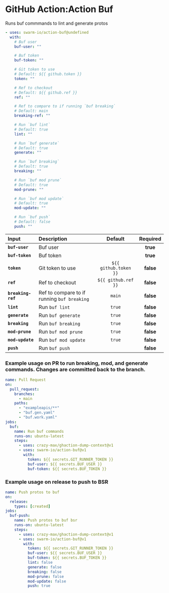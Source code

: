 <!-- start title -->

# GitHub Action:Action Buf

<!-- end title -->
<!-- start description -->

Runs buf commmands to lint and generate protos

<!-- end description -->
<!-- start contents -->
<!-- end contents -->
<!-- start usage -->

```yaml
- uses: swarm-io/action-buf@undefined
  with:
    # Buf user
    buf-user: ""

    # Buf token
    buf-token: ""

    # Git token to use
    # Default: ${{ github.token }}
    token: ""

    # Ref to checkout
    # Default: ${{ github.ref }}
    ref: ""

    # Ref to compare to if running `buf breaking`
    # Default: main
    breaking-ref: ""

    # Run `buf lint`
    # Default: true
    lint: ""

    # Run `buf generate`
    # Default: true
    generate: ""

    # Run `buf breaking`
    # Default: true
    breaking: ""

    # Run `buf mod prune`
    # Default: true
    mod-prune: ""

    # Run `buf mod update`
    # Default: true
    mod-update: ""

    # Run `buf push`
    # Default: false
    push: ""
```

<!-- end usage -->
<!-- start inputs -->

| **Input**          | **Description**                             |      **Default**      | **Required** |
| :----------------- | :------------------------------------------ | :-------------------: | :----------: |
| **`buf-user`**     | Buf user                                    |                       |   **true**   |
| **`buf-token`**    | Buf token                                   |                       |   **true**   |
| **`token`**        | Git token to use                            | `${{ github.token }}` |  **false**   |
| **`ref`**          | Ref to checkout                             |  `${{ github.ref }}`  |  **false**   |
| **`breaking-ref`** | Ref to compare to if running `buf breaking` |        `main`         |  **false**   |
| **`lint`**         | Run `buf lint`                              |        `true`         |  **false**   |
| **`generate`**     | Run `buf generate`                          |        `true`         |  **false**   |
| **`breaking`**     | Run `buf breaking`                          |        `true`         |  **false**   |
| **`mod-prune`**    | Run `buf mod prune`                         |        `true`         |  **false**   |
| **`mod-update`**   | Run `buf mod update`                        |        `true`         |  **false**   |
| **`push`**         | Run `buf push`                              |                       |  **false**   |

<!-- end inputs -->
<!-- start outputs -->
<!-- end outputs -->
<!-- start examples -->

### Example usage on PR to run breaking, mod, and generate commands. Changes are committed back to the branch.

```yaml
name: Pull Request
on:
  pull_request:
    branches:
      - main
    paths:
      - "exampleapis/**"
      - "buf.gen.yaml"
      - "buf.work.yaml"
jobs:
  buf:
    name: Run buf commands
    runs-on: ubuntu-latest
    steps:
      - uses: crazy-max/ghaction-dump-context@v1
      - uses: swarm-io/action-buf@v1
        with:
          token: ${{ secrets.GIT_RUNNER_TOKEN }}
          buf-user: ${{ secrets.BUF_USER }}
          buf-token: ${{ secrets.BUF_TOKEN }}
```

### Example usage on release to push to BSR

```yaml
name: Push protos to buf
on:
  release:
    types: [created]
jobs:
  buf-push:
    name: Push protos to buf bsr
    runs-on: ubuntu-latest
    steps:
      - uses: crazy-max/ghaction-dump-context@v1
      - uses: swarm-io/action-buf@v1
        with:
          token: ${{ secrets.GIT_RUNNER_TOKEN }}
          buf-user: ${{ secrets.BUF_USER }}
          buf-token: ${{ secrets.BUF_TOKEN }}
          lint: false
          generate: false
          breaking: false
          mod-prune: false
          mod-update: false
          push: true
```

<!-- end examples -->
<!-- start [.github/ghdocs/examples/] -->
<!-- end [.github/ghdocs/examples/] -->
